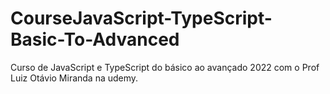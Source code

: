 # CourseJavaScript-TypeScript-Basic-To-Advanced
Curso de JavaScript e TypeScript do básico ao avançado 2022 com o Prof Luiz Otávio Miranda na udemy. 
